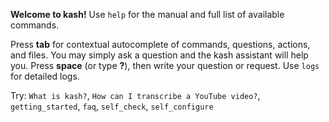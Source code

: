 **Welcome to kash!** Use `help` for the manual and full list of available commands.

Press **tab** for contextual autocomplete of commands, questions, actions, and files.
You may simply ask a question and the kash assistant will help you.
Press **space** (or type **?**), then write your question or request.
Use `logs` for detailed logs.

Try: `What is kash?`, `How can I transcribe a YouTube video?`, `getting_started`, `faq`,
`self_check`, `self_configure`
